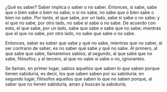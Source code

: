 ¿Qué es saber? Saber implica o saber o no saber. Entonces, si sabe, sabe que o bien sabe o bien no sabe; o si no sabe, no sabe que o bien sabe o bien no sabe. Por tanto, el que sabe, por un lado, sabe si sabe o no sabe; y el que no sabe, por otro lado, no sabe si sabe o no sabe. De acuerdo con esto, el que sabe, por un lado, sabe que sabe o sabe que no sabe; mientras que el que no sabe, por otro lado, no sabe que sabe o no sabe.

Entonces, saber es saber que sabe y qué no sabe, mientras que no saber, al ser contrario de saber, es no saber qué sabe y qué no sabe. Al primero, al que sabe que sabe, llamaremos sabios; al segundo, al que sabe que no sabe, filósofos; y al tercero, al que no sabe si sabe o no, ignorantes.

Se llaman, en primer lugar, sabios aquellos que saben lo que saben porque tienen sabiduría, es decir, los que saben saben por su sabiduría; en segundo lugar, filósofos aquellos que saben lo que no saben porque, al saber que no tienen sabiduría, aman y buscan la sabiduría; 